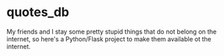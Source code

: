 # quotes_db
My friends and I stay some pretty stupid things that do not belong on the internet, so here's a Python/Flask project to make them available ot the internet.
